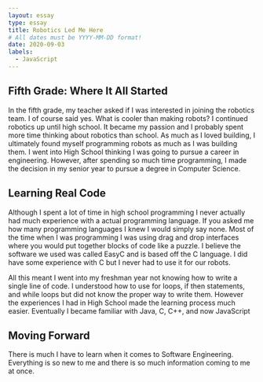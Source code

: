 ```yaml
---
layout: essay
type: essay
title: Robotics Led Me Here
# All dates must be YYYY-MM-DD format!
date: 2020-09-03
labels:
  - JavaScript
---
```


## Fifth Grade: Where It All Started
In the fifth grade, my teacher asked if I was interested in joining the robotics team. I of course said yes. What is cooler than making robots? I continued robotics up until high school. It became my passion and I probably spent more time thinking about robotics than school. As much as I loved building, I ultimately found myself programming robots as much as I was building them. I went into High School thinking I was going to pursue a career in engineering. However, after spending so much time programming, I made the decision in my senior year to pursue a degree in Computer Science.

## Learning Real Code

Although I spent a lot of time in high school programming I never actually had much experience with a actual programming language. If you asked me how many programming languages I knew I would simply say none. Most of the time when I was programming I was using drag and drop interfaces where you would put together blocks of code like a puzzle. I believe the software we used was called EasyC and is based off the C language. I did have some experience with C but I never had to use it for our robots.

All this meant I went into my freshman year not knowing how to write a single line of code. I understood how to use for loops, if then statements, and while loops but did not know the proper way to write them. However the experiences I had in High School made the learning process much easier. Eventually I became familiar with Java, C, C++, and now JavaScript

## Moving Forward

There is much I have to learn when it comes to Software Engineering. Everything is so new to me and there is so much information coming to me at once. 
